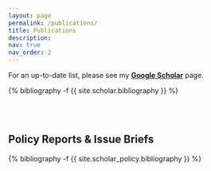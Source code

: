 ```yaml
---
layout: page
permalink: /publications/
title: Publications
description:
nav: true
nav_order: 2
---
```

<!-- _pages/publications.md -->
<div class="publications">

For an up-to-date list, please see my <b><a href="https://scholar.google.com/citations?user=MbBntPgAAAAJ&view_op=list_works&sortby=pubdate" target="_blank">Google Scholar</a></b> page.

{% bibliography -f {{ site.scholar.bibliography }} %}

<br>
<br>
<h2>Policy Reports & Issue Briefs</h2>

{% bibliography -f {{ site.scholar_policy.bibliography }} %}

</div>
